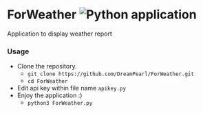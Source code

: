# ForWeather ![Python application](https://github.com/DreamPearl/ForWeather/workflows/Python%20application/badge.svg)
Application to display weather report

### Usage
- Clone the repository.
   - `git clone https://github.com/DreamPearl/ForWeather.git`
   - `cd ForWeather`
- Edit api key within file name `apikey.py`
- Enjoy the application :)
  - `python3 ForWeather.py`
